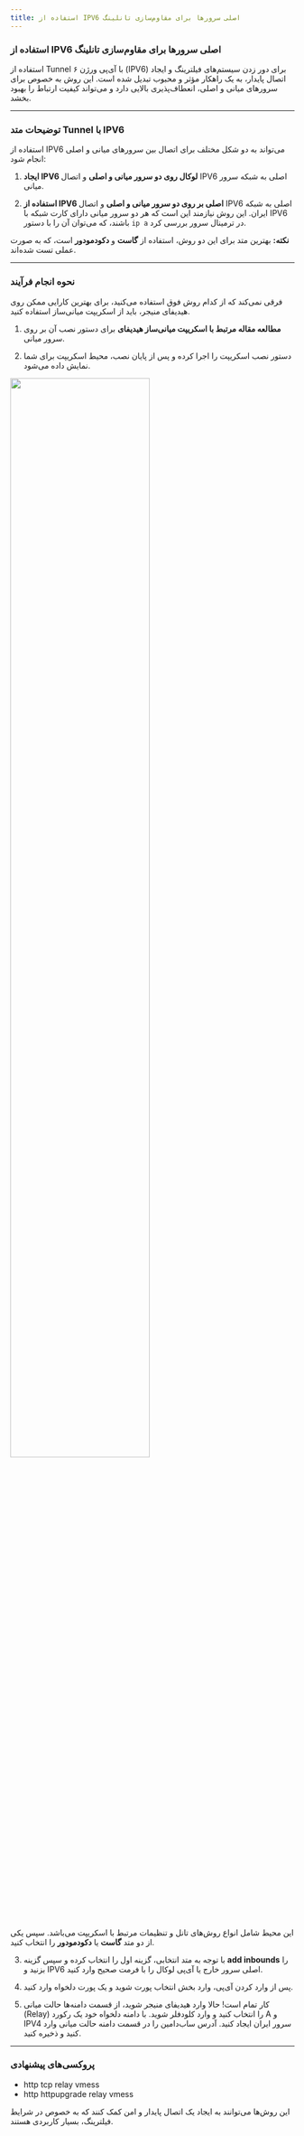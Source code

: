 ```yaml
---
title: استفاده از IPV6 اصلی سرورها برای مقاوم‌سازی تانلینگ
---
```



### استفاده از IPV6 اصلی سرورها برای مقاوم‌سازی تانلینگ


استفاده از Tunnel با آی‌پی ورژن ۶ (IPV6) برای دور زدن سیستم‌های فیلترینگ و ایجاد اتصال پایدار، به یک راهکار مؤثر و محبوب تبدیل شده است. این روش به خصوص برای سرورهای میانی و اصلی، انعطاف‌پذیری بالایی دارد و می‌تواند کیفیت ارتباط را بهبود بخشد.

---

### توضیحات متد Tunnel با IPV6

استفاده از IPV6 می‌تواند به دو شکل مختلف برای اتصال بین سرورهای میانی و اصلی انجام شود:

1. **ایجاد IPV6 لوکال روی دو سرور میانی و اصلی** و اتصال IPV6 اصلی به شبکه سرور میانی.
   
2. **استفاده از IPV6 اصلی بر روی دو سرور میانی و اصلی** و اتصال IPV6 اصلی به شبکه ایران. این روش نیازمند این است که هر دو سرور میانی دارای کارت شبکه با IPV6 باشند، که می‌توان آن را با دستور `ip a` در ترمینال سرور بررسی کرد.

**نکته:** بهترین متد برای این دو روش، استفاده از **گاست** و **دکودمودور** است، که به صورت عملی تست شده‌اند.

---

### نحوه انجام فرآیند

فرقی نمی‌کند که از کدام روش فوق استفاده می‌کنید، برای بهترین کارایی ممکن روی هیدیفای منیجر، باید از اسکریپت میانی‌ساز استفاده کنید.

1. **مطالعه مقاله مرتبط با اسکریپت میانی‌ساز هیدیفای** برای دستور نصب آن بر روی سرور میانی.
   
2. دستور نصب اسکریپت را اجرا کرده و پس از پایان نصب، محیط اسکریپت برای شما نمایش داده می‌شود.

<img src="https://github.com/hiddify/hiddify.com/assets/125398461/713801f1-01fb-4bc7-83ca-e1294fa1b149" width=70% />

این محیط شامل انواع روش‌های تانل و تنظیمات مرتبط با اسکریپت می‌باشد. سپس یکی از دو متد **گاست** یا **دکودمودور** را انتخاب کنید.

3. با توجه به متد انتخابی، گزینه اول را انتخاب کرده و سپس گزینه **add inbounds** را بزنید و IPV6 اصلی سرور خارج یا آی‌پی لوکال را با فرمت صحیح وارد کنید.

4. پس از وارد کردن آی‌پی، وارد بخش انتخاب پورت شوید و یک پورت دلخواه وارد کنید.

5. کار تمام است! حالا وارد هیدیفای منیجر شوید، از قسمت دامنه‌ها حالت میانی (Relay) را انتخاب کنید و وارد کلودفلر شوید. با دامنه دلخواه خود یک رکورد A و IPV4 سرور ایران ایجاد کنید. آدرس ساب‌دامین را در قسمت دامنه حالت میانی وارد کنید و ذخیره کنید.

---

### پروکسی‌های پیشنهادی

- http tcp relay vmess
- http httpupgrade relay vmess

این روش‌ها می‌توانند به ایجاد یک اتصال پایدار و امن کمک کنند که به خصوص در شرایط فیلترینگ، بسیار کاربردی هستند.
